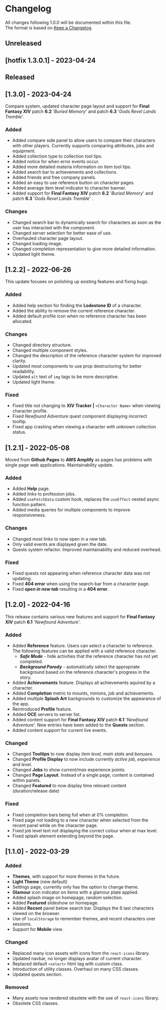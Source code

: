 # Changelog

All changes following 1.0.0 will be documented within this file.  
The format is based on [Keep a Changelog](https://keepachangelog.com/en/1.0.0/).

## Unreleased

## [hotfix 1.3.0.1] - 2023-04-24

## Released

## [1.3.0] - 2023-04-24

Compare system, updated character page layout and support for **Final Fantasy XIV** patch **6.2** '_Buried Memory_' and patch **6.3** '_Gods Revel Lands Tremble_'.

### Added

- Added compare side panel to allow users to compare their characters with other players. Currently supports comparing attributes, jobs and equipment.
- Added collection type to collection tool tips.
- Added notice for when error events occur.
- Added more detailed materia information on item tool tips.
- Added search bar to achievements and collections.
- Added friends and free company panels.
- Added an easy to use reference button on character pages.
- Added average item level indicator to character banner.
- Added support for **Final Fantasy XIV** patch **6.2** '_Buried Memory_' and patch **6.3** '_Gods Revel Lands Tremble_' .

### Changes

- Changed search bar to dynamically search for characters as soon as the user has interacted with the component.
- Changed server selection for better ease of use.
- Overhauled character page layout.
- Changed loading image.
- Changed completion representation to give more detailed information.
- Updated light theme.

## [1.2.2] - 2022-06-26

This update focuses on polishing up existing features and fixing bugs.

### Added

- Added help section for finding the **Lodestone ID** of a character.
- Added the ability to remove the current reference character.
- Added default profile icon when no reference character has been allocated.

### Changes

- Changed directory structure.
- Changed multiple component styles.
- Changed the description of the reference character system for improved clarity.
- Updated most components to use prop destructuring for better readability.
- Updated `alt` text of `img` tags to be more descriptive.
- Updated light theme.

### Fixed

- Fixed title not changing to **XIV Tracker |** `<Character Name>` when viewing character profile.
- Fixed _Newfound Adventure_ quest component displaying incorrect tooltip.
- Fixed app crashing when viewing a character with unknown collection status.

## [1.2.1] - 2022-05-08

Moved from **Github Pages** to **AWS Amplify** as pages has problems with single page web applications. Maintainability update.

### Added

- Added **Help** page.
- Added links to profession jobs.
- Added `useFetchData` custom hook, replaces the `useEffect` nested async function pattern.
- Added media queries for multiple components to improve responsiveness.

### Changes

- Changed most links to now open in a new tab.
- Only valid events are displayed given the date.
- Quests system refactor. Improved maintainability and reduced overhead.

### Fixed

- Fixed quests not appearing when reference character data was not updating.
- Fixed **404 error** when using the search-bar from a character page.
- Fixed **_open in new tab_** resulting in a **404 error**.

## [1.2.0] - 2022-04-16

This release contains various new features and support for **Final Fantasy XIV** patch **6.1** '_Newfound Adventure_'.

### Added

- Added **Reference** feature. Users can select a character to reference. The following features can be applied with a valid reference character.
  - **_Safe Mode_** - hide activities that the reference character has not yet completed.
  - **_Background Parody_** - automatically select the appropriate background based on the reference character's progress in the story.
- Added **Achievements** feature. Displays all achievements aquired by a character.
- Added **Completion** metric to mounts, minions, job and achievements.
- Added multiple **Splash Art** backgrounds to customize the appearance of the app.
- Reintroduced **Profile** feature.
- Added **OCE** servers to server list.
- Added content support for **Final Fantasy XIV** patch **6.1** '_Newfound Adventure_'. New entries have been added to the **Quests** section.
- Added content support for current live events.

### Changed

- Changed **Tooltips** to now display _item level, main stats_ and _bonuses_.
- Changed **Profile Display** to now include currently _active job, experience_ and _level_.
- Changed **Jobs** to show _current/max_ experience points.
- Changed **Page Layout**. Instead of a single page, content is contained within panels.
- Changed **Featured** to now display time relevant content (duration/release date)

### Fixed

- Fixed completion bars being full when at 0% completion.
- Fixed page not loading to a new character when selected from the recent panel while on the character page.
- Fixed job level text not displaying the correct colour when at max level.
- Fixed splash element extending beyond the page.

## [1.1.0] - 2022-03-29

### Added

- **Themes**, with support for more themes in the future.
- **Light Theme** (new default)
- Settings page, currently only has the option to change theme.
- **Glamour** icon indicator on items with a glamour plate applied.
- Added splash image on homepage, random selection.
- Added **Featured** slideshow on homepage.
- Added **Recent** panel below search bar. Displays the 6 last characters viewed on the browser.
- Use of `localStorage` to remember themes, and recent characters over sessions.
- Support for **Mobile** view.

### Changed

- Replaced many icon assets with icons from the `react-icons` library.
- Updated navbar, no longer displays avatar of current character.
- Replaced default `<select>` html tag with custom class.
- Introduction of utility classes. Overhaul on many CSS classes.
- Updated quests section.

### Removed

- Many assets now rendered obsolete with the use of `react-icons` library.
- Obsolete CSS classes.
